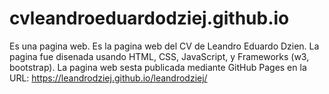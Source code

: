 # cvleandroeduardodziej.github.io
Es una pagina web. Es la pagina web del CV de Leandro Eduardo Dzien. La pagina fue disenada usando HTML, CSS, JavaScript, y Frameworks (w3, bootstrap).
La pagina web sesta publicada mediante GitHub Pages en la URL: https://leandrodziej.github.io/leandrodziej/


